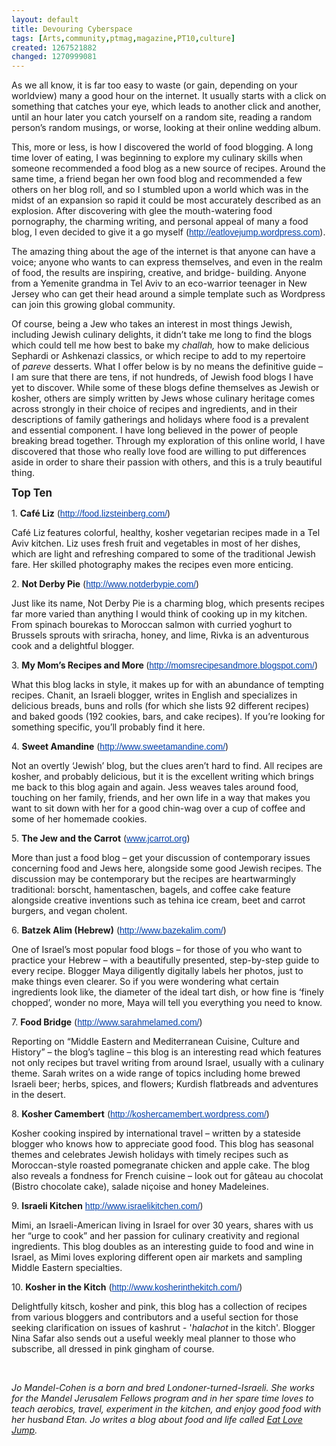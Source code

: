 ```yaml
---
layout: default
title: Devouring Cyberspace
tags: [Arts,community,ptmag,magazine,PT10,culture]
created: 1267521882
changed: 1270999081
---
```

<p>As we all know, it is far too easy to waste (or gain, depending on your worldview) many a good hour on the internet. It usually starts with a click on something that catches your eye, which leads to another click and another, until an hour later you catch yourself on a random site, reading a random person&rsquo;s random musings, or worse, looking at their online wedding album.</p>
<p>This, more or less, is how I discovered the world of food blogging. A long time lover of eating, I was beginning to explore my culinary skills when someone recommended a food blog as a new source of recipes. Around the same time, a friend began her own food blog and recommended a few others on her blog roll, and so I stumbled upon a world which was in the midst of an expansion so rapid it could be most accurately described as an explosion. After discovering with glee the mouth-watering food pornography, the charming writing, and personal appeal of many a food blog, I even decided to give it a go myself (<a style="font-family: arial,sans-serif; color: rgb(0, 62, 168);" target="_blank" x="y" href="http://eatlovejump.wordpress.com/">http://eatlovejump.wordpress.com</a>).</p>
<p>The amazing thing about the age of the internet is that anyone can have a voice; anyone who wants to can express themselves, and even in the realm of food, the results are inspiring, creative, and bridge- building. Anyone from a Yemenite grandma in Tel Aviv to an eco-warrior teenager in New Jersey who can get their head around a simple template such as Wordpress can join this growing global community.</p>
<p>Of course, being a Jew who takes an interest in most things Jewish, including Jewish culinary delights, it didn&rsquo;t take me long to find the blogs which could tell me how best to bake my&nbsp;<span style="font-style: italic;" x="y">challah,</span>&nbsp;how to make delicious Sephardi or Ashkenazi classics, or which recipe to add to my repertoire of&nbsp;<span style="font-style: italic;" x="y">pareve&nbsp;</span>desserts. What I offer below is by no means the definitive guide &ndash; I am sure that there are tens, if not hundreds, of Jewish food blogs I have yet to discover. While some of these blogs define themselves as Jewish or kosher, others are simply written by Jews whose culinary heritage comes across strongly in their choice of recipes and ingredients, and in their descriptions of family gatherings and holidays where food is a prevalent and essential component. I have long believed in the power of people breaking bread together. Through my exploration of this online world, I have discovered that those who really love food are willing to put differences aside in order to share their passion with others, and this is a truly beautiful thing.</p>
<p><strong><span style="font-size: larger;">Top Ten</span></strong></p>
<p>1.&nbsp;<span style="font-weight: bold;" x="y">Caf&eacute; Liz</span>&nbsp;(<a style="font-family: arial,sans-serif; color: rgb(0, 62, 168);" target="_blank" x="y" href="http://food.lizsteinberg.com/">http://food.lizsteinberg.com/</a>)</p>
<p>Caf&eacute; Liz<span class="Apple-style-span" style="font-weight: bold; ">&nbsp;</span>features colorful, healthy, kosher vegetarian recipes made in a Tel Aviv kitchen. Liz uses fresh fruit and vegetables in most of her dishes, which are light and refreshing compared to some of the traditional Jewish fare. Her skilled photography makes the recipes even more enticing.</p>
<p>2.&nbsp;<span style="font-weight: bold;" x="y">Not Derby Pie</span>&nbsp;(<a style="font-family: arial,sans-serif; color: rgb(0, 62, 168);" target="_blank" x="y" href="http://www.notderbypie.com/">http://www.notderbypie.com/</a>)</p>
<p>Just like its name, Not Derby Pie is a charming blog, which presents recipes far more varied than anything I would think of cooking up in my kitchen. From spinach bourekas to Moroccan salmon with curried yoghurt to Brussels sprouts with sriracha, honey, and lime, Rivka is an adventurous cook and a delightful blogger.</p>
<p>3.&nbsp;<span style="font-weight: bold;" x="y">My Mom&rsquo;s Recipes and More&nbsp;</span>(<a style="font-family: arial,sans-serif; color: rgb(0, 62, 168);" target="_blank" x="y" href="http://momsrecipesandmore.blogspot.com/">http://momsrecipesandmore.blogspot.com/</a>)</p>
<p>What this blog lacks in style, it makes up for with an abundance of tempting recipes. Chanit, an Israeli blogger, writes in English and specializes in delicious breads, buns and rolls (for which she lists 92 different recipes) and baked goods (192 cookies, bars, and cake recipes). If you&rsquo;re looking for something specific, you&rsquo;ll probably find it here.</p>
<p>4.&nbsp;<span style="font-weight: bold;" x="y">Sweet Amandine</span>&nbsp;(<a style="font-family: arial,sans-serif; color: rgb(0, 62, 168);" target="_blank" x="y" href="http://www.sweetamandine.com/">http://www.sweetamandine.com/</a>)</p>
<p>Not an overtly &lsquo;Jewish&rsquo; blog, but the clues aren&rsquo;t hard to find. All recipes are kosher, and probably delicious, but it is the excellent writing which brings me back to this blog again and again. Jess weaves tales around food, touching on her family, friends, and her own life in a way that makes you want to sit down with her for a good chin-wag over a cup of coffee and some of her homemade cookies.</p>
<p>5.&nbsp;<span style="font-weight: bold;" x="y">The Jew and the Carrot</span>&nbsp;(<a style="font-family: arial,sans-serif; color: rgb(0, 62, 168);" target="_blank" x="y" href="http://www.jcarrot.org/">www.jcarrot.org</a>)</p>
<p>More than just a food blog &ndash; get your discussion of contemporary issues concerning food and Jews here, alongside some good Jewish recipes. The discussion may be contemporary but the recipes are heartwarmingly traditional: borscht, hamentaschen, bagels, and coffee cake feature alongside creative inventions such as tehina ice cream, beet and carrot burgers, and vegan cholent.</p>
<p>6.&nbsp;<span style="font-weight: bold;" x="y">Batzek Alim (Hebrew)</span>&nbsp;(<a style="font-family: arial,sans-serif; color: rgb(0, 62, 168);" target="_blank" x="y" href="http://www.bazekalim.com/">http://www.bazekalim.com/</a>)</p>
<p>One of Israel&rsquo;s most popular food blogs&nbsp;&ndash;&nbsp;for those of you who want to practice your Hebrew &ndash; with a beautifully presented, step-by-step guide to every recipe. Blogger Maya diligently digitally labels her photos, just to make things even clearer. So if you were wondering what certain ingredients look like, the diameter of the ideal tart dish, or how fine is &lsquo;finely chopped&rsquo;, wonder no more, Maya will tell you everything you need to know.</p>
<p>7.&nbsp;<span style="font-weight: bold;" x="y">Food Bridge</span>&nbsp;(<a style="font-family: arial,sans-serif; color: rgb(0, 62, 168);" target="_blank" x="y" href="http://www.sarahmelamed.com/">http://www.sarahmelamed.com/</a>)</p>
<p>Reporting on &ldquo;Middle Eastern and Mediterranean Cuisine, Culture and History&rdquo; &ndash; the blog&rsquo;s tagline &ndash; this blog is an interesting read which features not only recipes but travel writing from around Israel, usually with a culinary theme. Sarah writes on a wide range of topics including home brewed Israeli beer; herbs, spices, and flowers; Kurdish flatbreads and adventures in the desert.</p>
<p>8.&nbsp;<span style="font-weight: bold;" x="y">Kosher Camembert</span>&nbsp;(<a style="font-family: arial,sans-serif; color: rgb(0, 62, 168);" target="_blank" x="y" href="http://koshercamembert.wordpress.com/">http://koshercamembert.wordpress.com/</a>)</p>
<p>Kosher cooking inspired by international travel&nbsp;&ndash;&nbsp;written by a stateside blogger who knows how to appreciate good food. This blog has seasonal themes and celebrates Jewish holidays with timely recipes such as Moroccan-style roasted pomegranate chicken and apple cake. The blog also reveals a fondness for French cuisine &ndash; look out for g&acirc;teau au chocolat (Bistro chocolate cake), salade ni&ccedil;oise and honey Madeleines.</p>
<p>9.&nbsp;<span style="font-weight: bold;" x="y">Israeli Kitchen</span>&nbsp;<a style="font-family: arial,sans-serif; color: rgb(0, 62, 168);" target="_blank" x="y" href="http://www.israelikitchen.com/">http://www.israelikitchen.com/</a>)</p>
<p>Mimi, an Israeli-American living in Israel for over 30 years, shares with us her &ldquo;urge to cook&rdquo; and her passion for culinary creativity and regional ingredients. This blog doubles as an interesting guide to food and wine in Israel, as Mimi loves exploring different open air markets and sampling Middle Eastern specialties.</p>
<p>10.&nbsp;<span style="font-weight: bold;" x="y">Kosher in the Kitch</span>&nbsp;(<a style="font-family: arial,sans-serif; color: rgb(0, 62, 168);" target="_blank" x="y" href="http://www.kosherinthekitch.com/">http://www.kosherinthekitch.com/</a>)</p>
<p>Delightfully kitsch, kosher and pink, this blog has a collection of recipes from various bloggers and contributors and a useful section for those seeking clarification on issues of kashrut - '<span style="font-style: italic;" x="y">halachot&nbsp;</span>in the&nbsp;kitch'. Blogger Nina Safar also sends out a useful weekly meal planner to those who subscribe, all dressed in pink gingham of course.</p>
<p>&nbsp;</p>
<p><span style="font-style: italic;" x="y">Jo Mandel-Cohen is a born and bred Londoner-turned-Israeli. She works for the Mandel Jerusalem Fellows program and in her spare time loves to teach aerobics, travel, experiment in the kitchen, and enjoy good food with her husband Etan. Jo writes a blog about food and life called <a href="http://eatlovejump.wordpress.com">Eat Love Jump</a></span><span style="font-style: italic;" x="y">.<span>&nbsp;</span></span></p>